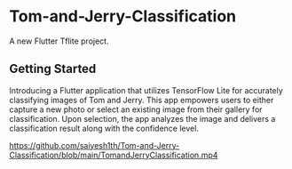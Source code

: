 # Tom-and-Jerry-Classification

A new Flutter Tflite project.

## Getting Started

Introducing a Flutter application that utilizes TensorFlow Lite for accurately classifying images of Tom and Jerry. This app empowers users to either capture a new photo or select an existing image from their gallery for classification. Upon selection, the app analyzes the image and delivers a classification result along with the confidence level.

https://github.com/saiyesh1th/Tom-and-Jerry-Classification/blob/main/TomandJerryClassification.mp4
